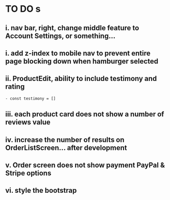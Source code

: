 # TO DO s



## i.  nav bar, right, change middle feature to Account Settings, or something...
## i.  add z-index to mobile nav to prevent entire page blocking down when hamburger selected


## ii.  ProductEdit, ability to include testimony and rating
    - const testimony = []


## iii.  each product card does not show a number of reviews value


## iv.   increase the number of results on OrderListScreen... after development


## v.   Order screen does not show payment PayPal & Stripe options


## vi.  style the bootstrap